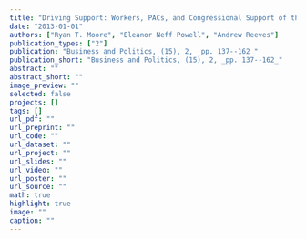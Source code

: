 ```yaml
---
title: "Driving Support: Workers, PACs, and Congressional Support of the Auto Industry"
date: "2013-01-01"
authors: ["Ryan T. Moore", "Eleanor Neff Powell", "Andrew Reeves"]
publication_types: ["2"]
publication: "Business and Politics, (15), 2, _pp. 137--162_"
publication_short: "Business and Politics, (15), 2, _pp. 137--162_"
abstract: ""
abstract_short: ""
image_preview: ""
selected: false
projects: []
tags: []
url_pdf: ""
url_preprint: ""
url_code: ""
url_dataset: ""
url_project: ""
url_slides: ""
url_video: ""
url_poster: ""
url_source: ""
math: true
highlight: true
image: ""
caption: ""
---
```

